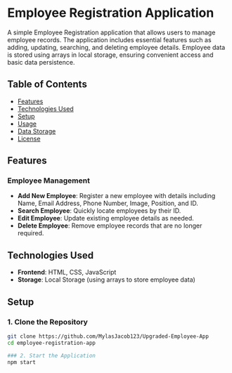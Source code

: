 # Employee Registration Application

A simple Employee Registration application that allows users to manage employee records. The application includes essential features such as adding, updating, searching, and deleting employee details. Employee data is stored using arrays in local storage, ensuring convenient access and basic data persistence.

## Table of Contents
- [Features](#features)
- [Technologies Used](#technologies-used)
- [Setup](#setup)
- [Usage](#usage)
- [Data Storage](#data-storage)
- [License](#license)

## Features

### Employee Management
- **Add New Employee**: Register a new employee with details including Name, Email Address, Phone Number, Image, Position, and ID.
- **Search Employee**: Quickly locate employees by their ID.
- **Edit Employee**: Update existing employee details as needed.
- **Delete Employee**: Remove employee records that are no longer required.

## Technologies Used
- **Frontend**: HTML, CSS, JavaScript
- **Storage**: Local Storage (using arrays to store employee data)

## Setup

### 1. Clone the Repository
```bash
git clone https://github.com/MylasJacob123/Upgraded-Employee-App
cd employee-registration-app

### 2. Start the Application
npm start